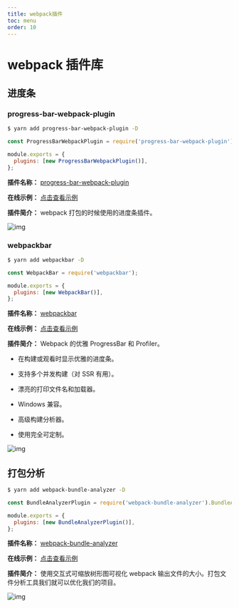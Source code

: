 ```yaml
---
title: webpack插件
toc: menu
order: 10
---
```


<BackTop></BackTop>

# webpack 插件库

## 进度条

### progress-bar-webpack-plugin

```bash
$ yarn add progress-bar-webpack-plugin -D
```

```js
const ProgressBarWebpackPlugin = require('progress-bar-webpack-plugin');

module.exports = {
  plugins: [new ProgressBarWebpackPlugin()],
};
```

**插件名称：** [progress-bar-webpack-plugin](https://www.npmjs.com/package/progress-bar-webpack-plugin)

**在线示例：** [点击查看示例](https://github.com/clessg/progress-bar-webpack-plugin#readme)

**插件简介：** webpack 打包的时候使用的进度条插件。

![img](https://cdn.jsdelivr.net/gh/fy996icu/pics/img/progress-bar-webpack-plugin.gif)

### webpackbar

```bash
$ yarn add webpackbar -D
```

```js
const WebpackBar = require('webpackbar');

module.exports = {
  plugins: [new WebpackBar()],
};
```

**插件名称：** [webpackbar](https://www.npmjs.com/package/webpackbar)

**在线示例：** [点击查看示例](https://www.npmjs.com/package/webpackbar)

**插件简介：** Webpack 的优雅 ProgressBar 和 Profiler。

- 在构建或观看时显示优雅的进度条。

- 支持多个并发构建（对 SSR 有用）。

- 漂亮的打印文件名和加载器。

- Windows 兼容。

- 高级构建分析器。

- 使用完全可定制。

![img](https://cdn.jsdelivr.net/gh/fy996icu/pics/img/webpackbar.gif)

## 打包分析

```bash
$ yarn add webpack-bundle-analyzer -D
```

```js
const BundleAnalyzerPlugin = require('webpack-bundle-analyzer').BundleAnalyzerPlugin;

module.exports = {
  plugins: [new BundleAnalyzerPlugin()],
};
```

**插件名称：** [webpack-bundle-analyzer](https://www.npmjs.com/package/webpack-bundle-analyzer)

**在线示例：** [点击查看示例](https://github.com/webpack-contrib/webpack-bundle-analyzer)

**插件简介：** 使用交互式可缩放树形图可视化 webpack 输出文件的大小。打包文件分析工具我们就可以优化我们的项目。

![img](https://cdn.jsdelivr.net/gh/fy996icu/pics/img/webpack-bundle-analyzer.png)
